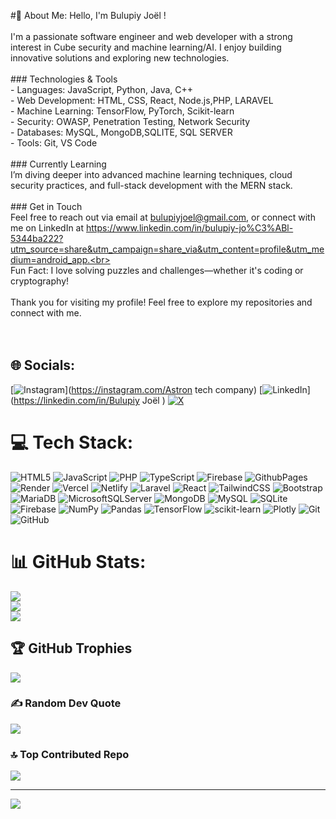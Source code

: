 #💫 About Me:
Hello, I'm Bulupiy Joël !<br><br>I'm a passionate software engineer and web developer with a strong interest in Cube security and machine learning/AI. I enjoy building innovative solutions and exploring new technologies.<br><br>### Technologies & Tools<br>- Languages: JavaScript, Python, Java, C++<br>- Web Development: HTML, CSS, React, Node.js,PHP, LARAVEL<br>- Machine Learning: TensorFlow, PyTorch, Scikit-learn<br>- Security: OWASP, Penetration Testing, Network Security<br>- Databases: MySQL, MongoDB,SQLITE, SQL SERVER<br>- Tools: Git, VS Code<br><br>### Currently Learning<br>I’m diving deeper into advanced machine learning techniques, cloud security practices, and full-stack development with the MERN stack.<br><br>### Get in Touch<br>Feel free to reach out via email at bulupiyjoel@gmail.com, or connect with me on LinkedIn at https://www.linkedin.com/in/bulupiy-jo%C3%ABl-5344ba222?utm_source=share&utm_campaign=share_via&utm_content=profile&utm_medium=android_app.<br><br>Fun Fact: I love solving puzzles and challenges—whether it's coding or cryptography!<br><br>Thank you for visiting my profile! Feel free to explore my repositories and connect with me.<br><br><br>


## 🌐 Socials:
[![Instagram](https://img.shields.io/badge/Instagram-%23E4405F.svg?logo=Instagram&logoColor=white)](https://instagram.com/Astron tech company) [![LinkedIn](https://img.shields.io/badge/LinkedIn-%230077B5.svg?logo=linkedin&logoColor=white)](https://linkedin.com/in/Bulupiy Joël ) [![X](https://img.shields.io/badge/X-black.svg?logo=X&logoColor=white)](https://x.com/BulupiyJ) 

# 💻 Tech Stack:
![HTML5](https://img.shields.io/badge/html5-%23E34F26.svg?style=for-the-badge&logo=html5&logoColor=white) ![JavaScript](https://img.shields.io/badge/javascript-%23323330.svg?style=for-the-badge&logo=javascript&logoColor=%23F7DF1E) ![PHP](https://img.shields.io/badge/php-%23777BB4.svg?style=for-the-badge&logo=php&logoColor=white) ![TypeScript](https://img.shields.io/badge/typescript-%23007ACC.svg?style=for-the-badge&logo=typescript&logoColor=white) ![Firebase](https://img.shields.io/badge/firebase-%23039BE5.svg?style=for-the-badge&logo=firebase) ![GithubPages](https://img.shields.io/badge/github%20pages-121013?style=for-the-badge&logo=github&logoColor=white) ![Render](https://img.shields.io/badge/Render-%46E3B7.svg?style=for-the-badge&logo=render&logoColor=white) ![Vercel](https://img.shields.io/badge/vercel-%23000000.svg?style=for-the-badge&logo=vercel&logoColor=white) ![Netlify](https://img.shields.io/badge/netlify-%23000000.svg?style=for-the-badge&logo=netlify&logoColor=#00C7B7) ![Laravel](https://img.shields.io/badge/laravel-%23FF2D20.svg?style=for-the-badge&logo=laravel&logoColor=white) ![React](https://img.shields.io/badge/react-%2320232a.svg?style=for-the-badge&logo=react&logoColor=%2361DAFB) ![TailwindCSS](https://img.shields.io/badge/tailwindcss-%2338B2AC.svg?style=for-the-badge&logo=tailwind-css&logoColor=white) ![Bootstrap](https://img.shields.io/badge/bootstrap-%238511FA.svg?style=for-the-badge&logo=bootstrap&logoColor=white) ![MariaDB](https://img.shields.io/badge/MariaDB-003545?style=for-the-badge&logo=mariadb&logoColor=white) ![MicrosoftSQLServer](https://img.shields.io/badge/Microsoft%20SQL%20Server-CC2927?style=for-the-badge&logo=microsoft%20sql%20server&logoColor=white) ![MongoDB](https://img.shields.io/badge/MongoDB-%234ea94b.svg?style=for-the-badge&logo=mongodb&logoColor=white) ![MySQL](https://img.shields.io/badge/mysql-4479A1.svg?style=for-the-badge&logo=mysql&logoColor=white) ![SQLite](https://img.shields.io/badge/sqlite-%2307405e.svg?style=for-the-badge&logo=sqlite&logoColor=white) ![Firebase](https://img.shields.io/badge/firebase-a08021?style=for-the-badge&logo=firebase&logoColor=ffcd34) ![NumPy](https://img.shields.io/badge/numpy-%23013243.svg?style=for-the-badge&logo=numpy&logoColor=white) ![Pandas](https://img.shields.io/badge/pandas-%23150458.svg?style=for-the-badge&logo=pandas&logoColor=white) ![TensorFlow](https://img.shields.io/badge/TensorFlow-%23FF6F00.svg?style=for-the-badge&logo=TensorFlow&logoColor=white) ![scikit-learn](https://img.shields.io/badge/scikit--learn-%23F7931E.svg?style=for-the-badge&logo=scikit-learn&logoColor=white) ![Plotly](https://img.shields.io/badge/Plotly-%233F4F75.svg?style=for-the-badge&logo=plotly&logoColor=white) ![Git](https://img.shields.io/badge/git-%23F05033.svg?style=for-the-badge&logo=git&logoColor=white) ![GitHub](https://img.shields.io/badge/github-%23121011.svg?style=for-the-badge&logo=github&logoColor=white)
# 📊 GitHub Stats:
![](https://github-readme-stats.vercel.app/api?username=SeLtsam&theme=dark&hide_border=false&include_all_commits=true&count_private=true)<br/>
![](https://github-readme-streak-stats.herokuapp.com/?user=SeLtsam&theme=dark&hide_border=false)<br/>
![](https://github-readme-stats.vercel.app/api/top-langs/?username=SeLtsam&theme=dark&hide_border=false&include_all_commits=true&count_private=true&layout=compact)

## 🏆 GitHub Trophies
![](https://github-profile-trophy.vercel.app/?username=SeLtsam&theme=radical&no-frame=false&no-bg=false&margin-w=4)

### ✍️ Random Dev Quote
![](https://quotes-github-readme.vercel.app/api?type=horizontal&theme=tokyonight)

### 🔝 Top Contributed Repo
![](https://github-contributor-stats.vercel.app/api?username=SeLtsam&limit=5&theme=onedark&combine_all_yearly_contributions=true)

---
[![](https://visitcount.itsvg.in/api?id=SeLtsam&icon=0&color=0)](https://visitcount.itsvg.in)

<!-- Proudly created with GPRM ( https://gprm.itsvg.in ) -->
